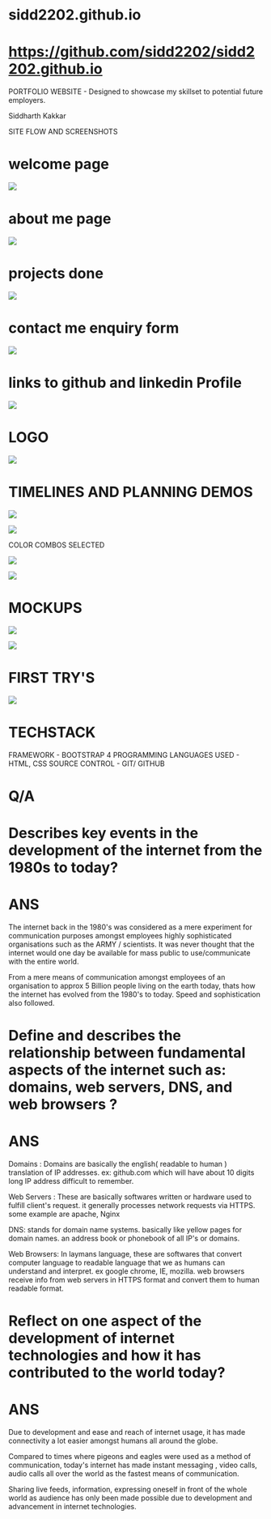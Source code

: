 # sidd2202.github.io


# https://github.com/sidd2202/sidd2202.github.io

 PORTFOLIO WEBSITE - Designed to showcase my skillset to potential future employers. 
 
 Siddharth Kakkar

SITE FLOW AND SCREENSHOTS 

# welcome page
![](https://github.com/sidd2202/sidd2202.github.io/blob/master/Screen%20Shot%202019-03-27%20at%208.57.19%20pm.png)

# about me page

![](https://github.com/sidd2202/sidd2202.github.io/blob/master/Screen%20Shot%202019-03-27%20at%209.10.29%20pm.png)

# projects done

![](https://github.com/sidd2202/sidd2202.github.io/blob/master/Screen%20Shot%202019-03-27%20at%209.10.42%20pm.png)

# contact me enquiry form

![](https://github.com/sidd2202/sidd2202.github.io/blob/master/Screen%20Shot%202019-03-27%20at%209.11.02%20pm.png)

# links to github and linkedin Profile

![](https://github.com/sidd2202/sidd2202.github.io/blob/master/Screen%20Shot%202019-03-27%20at%209.11.12%20pm.png)

# LOGO

![](https://github.com/sidd2202/sidd2202.github.io/blob/master/docs/sklogo.png)

# TIMELINES AND PLANNING DEMOS

![](https://github.com/sidd2202/sidd2202.github.io/blob/master/docs/Screen%20Shot%202019-03-27%20at%208.43.13%20pm.png)

![](https://github.com/sidd2202/sidd2202.github.io/blob/master/docs/Screen%20Shot%202019-03-27%20at%208.43.33%20pm.png)

COLOR COMBOS SELECTED

![](https://github.com/sidd2202/sidd2202.github.io/blob/master/docs/Screen%20Shot%202019-03-27%20at%208.54.34%20pm.png)

![](https://github.com/sidd2202/sidd2202.github.io/blob/master/docs/Screen%20Shot%202019-03-27%20at%208.54.47%20pm.png)

# MOCKUPS 

![](https://github.com/sidd2202/sidd2202.github.io/blob/master/docs/Screen%20Shot%202019-03-27%20at%208.49.06%20pm.png)

![](https://github.com/sidd2202/sidd2202.github.io/blob/master/docs/Screen%20Shot%202019-03-27%20at%208.51.24%20pm.png)

# FIRST TRY'S

![](https://github.com/sidd2202/sidd2202.github.io/blob/master/docs/firstcommit.png)

# TECHSTACK

FRAMEWORK - BOOTSTRAP 4
PROGRAMMING LANGUAGES USED - HTML, CSS
SOURCE CONTROL - GIT/ GITHUB

# Q/A

# Describes key events in the development of the internet from the 1980s to today? 

# ANS
The internet back in the 1980's was considered as a mere experiment for communication purposes amongst employees highly sophisticated organisations such as the ARMY / scientists. 
It was never thought that the internet would one day be available for mass public to use/communicate with the entire world. 

From a mere means of communication amongst employees of an organisation to approx 5 Billion people living on the earth today, thats how the internet has evolved from the 1980's to today. 
Speed and sophistication also followed. 

# Define and describes the relationship between fundamental aspects of the internet such as: domains, web servers, DNS, and web browsers ? 

# ANS 
Domains : Domains are basically the english( readable to human ) translation of IP addresses. ex: github.com which will have about 10 digits long IP address difficult to remember. 

Web Servers : These are basically softwares written or hardware used to fulfill client's request. it generally processes network requests via HTTPS. some example are apache, Nginx

DNS: stands for domain name systems. basically like yellow pages for domain names. an address book or phonebook of all IP's or domains. 

Web Browsers: In laymans language, these are softwares that convert computer language to readable language that we as humans can understand and interpret. ex google chrome, IE, mozilla. web browsers receive info from web servers in HTTPS format and convert them to human readable format. 

# Reflect on one aspect of the development of internet technologies and how it has contributed to the world today?

# ANS

Due to development and ease and reach of internet usage, it has made connectivity a lot easier amongst humans all around the globe. 

Compared to times where pigeons and eagles were used as a method of communication, today's internet has made instant messaging , video calls, audio calls all over the world as the fastest means of communication.

Sharing live feeds, information, expressing oneself in front of the whole world as audience has only been made possible due to development and advancement in internet technologies. 
























